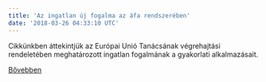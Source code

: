 ```yaml
---
title: 'Az ingatlan új fogalma az áfa rendszerében'
date: '2018-03-26 04:33:10 UTC'
---
```


Cikkünkben áttekintjük az Európai Unió Tanácsának végrehajtási rendeletében meghatározott ingatlan fogalmának a gyakorlati alkalmazásait.


[Bővebben](https://ift.tt/2DYaisE)
